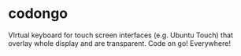 # codongo
VIrtual keyboard for touch screen interfaces (e.g. Ubuntu Touch) that overlay whole display and are transparent. Code on go! Everywhere!
